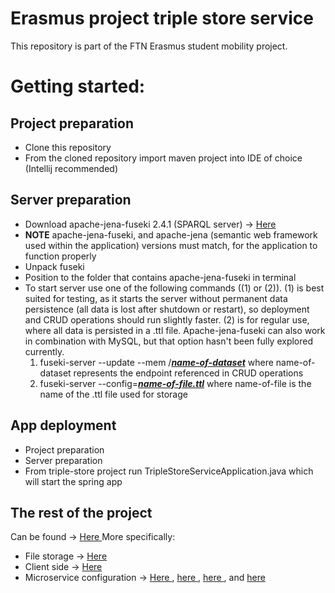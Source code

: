 <h1>Erasmus project triple store service</h1>

This repository is part of the FTN Erasmus student mobility project.

<h1>Getting started:</h1>

<h2>Project preparation</h2>
<ul>
  <li>Clone this repository</li>
  <li>From the cloned repository import maven project into IDE of choice (Intellij recommended)</li>
</ul>
<h2>Server preparation</h2>
<ul>
  <li>Download apache-jena-fuseki 2.4.1 (SPARQL server) -> <a href = "https://archive.apache.org/dist/jena/binaries/apache-jena-fuseki-2.4.1.zip" > Here </a></li> 
  <li><b>NOTE</b> apache-jena-fuseki, and apache-jena (semantic web framework used within the application) versions must match, for the application to function properly</li>
  <li>Unpack fuseki</li>
  <li>Position to the folder that contains apache-jena-fuseki in terminal</li>
  <li>To start server use one of the following commands ((1) or (2)). (1) is best suited for testing, as it starts the server without permanent data persistence (all data is lost after shutdown or restart), so deployment and CRUD operations should run slightly faster. (2) is for regular use, where all data is persisted in a .ttl file. Apache-jena-fuseki can also work in combination with MySQL, but that option hasn't been fully explored currently.
    <ol>
      <li>fuseki-server --update --mem /<b><i><u>name-of-dataset</b></i></u> where name-of-dataset represents the endpoint referenced in CRUD operations</li>
      <li>fuseki-server --config=<b><i><u>name-of-file.ttl</b></i></u> where name-of-file is the name of the .ttl file used for storage</li>
    </ol>
  </li>
</ul> 
<h2>App deployment</h2>
  <ul>
    <li>Project preparation</li>
    <li>Server preparation</li>
    <li>From triple-store project run TripleStoreServiceApplication.java which will start the spring app</li>
  </ul>

<h2>The rest of the project</h2>

Can be found -> <a href = "https://github.com/ErasmusProjectFTN" > Here </a>
More specifically:
<ul>
  <li>File storage -> <a href = "https://github.com/ErasmusProjectFTN/file-storage" > Here </a></li>
  <li>Client side -> <a href = "https://github.com/ErasmusProjectFTN/Client" > Here </a></li>
  <li>Microservice configuration -> <a href = "https://github.com/ErasmusProjectFTN/api-gateway-service" > Here </a>, <a href = "https://github.com/ErasmusProjectFTN/config-files" > here </a>, <a href = "https://github.com/ErasmusProjectFTN/service-registry" > here </a>, and <a href = "https://github.com/ErasmusProjectFTN/config-server" > here </a></li>
</ul>

